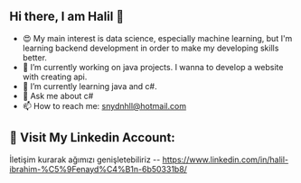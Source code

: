 Hi there, I am Halil 👋
--

<!-- **snydnhll/snydnhll** is a ✨ _special_ ✨ repository because its `README.md` (this file) appears on your GitHub profile. -->

- 😍 My main interest is data science, especially machine learning, but I'm learning backend development in order to make my developing skills better.
- 🔭 I’m currently working on java projects. I wanna to develop a website with creating api.
- 🌱 I’m currently learning java and c#.
- 💬 Ask me about c#
- 📫 How to reach me: snydnhll@hotmail.com

🤭 Visit My Linkedin Account:
--
İletişim kurarak ağımızı genişletebiliriz -- https://www.linkedin.com/in/halil-ibrahim-%C5%9Fenayd%C4%B1n-6b50331b8/
